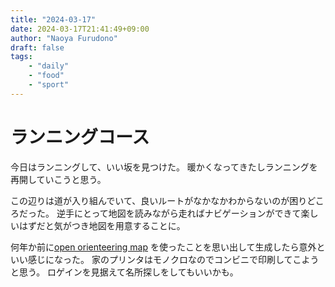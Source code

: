 ```yaml
---
title: "2024-03-17"
date: 2024-03-17T21:41:49+09:00
author: "Naoya Furudono"
draft: false
tags:
    - "daily"
    - "food"
    - "sport"
---
```


# ランニングコース

今日はランニングして、いい坂を見つけた。
暖かくなってきたしランニングを再開していこうと思う。

この辺りは道が入り組んでいて、良いルートがなかなかわからないのが困りどころだった。
逆手にとって地図を読みながら走ればナビゲーションができて楽しいはずだと気がつき地図を用意することに。

何年か前に[open orienteering map](https://oomap.dna-software.co.uk) を使ったことを思い出して生成したら意外といい感じになった。
家のプリンタはモノクロなのでコンビニで印刷してこようと思う。
ロゲインを見据えて名所探しをしてもいいかも。

